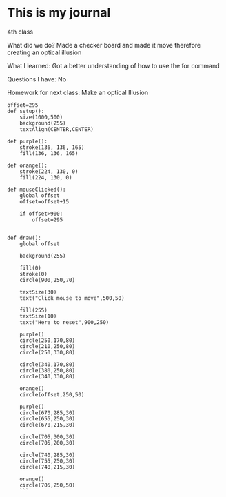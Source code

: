 # This is my journal

4th class

What did we do?
Made a checker board and made it move therefore creating an optical illusion

What I learned:
Got a better understanding of how to use the for command

Questions I have:
No


Homework for next class:
Make an optical Illusion

```
offset=295
def setup():
    size(1000,500)
    background(255)
    textAlign(CENTER,CENTER)
    
def purple():
    stroke(136, 136, 165)
    fill(136, 136, 165)

def orange():
    stroke(224, 130, 0)
    fill(224, 130, 0)
    
def mouseClicked():
    global offset 
    offset=offset+15
    
    if offset>900:
        offset=295
    
    
def draw():
    global offset
    
    background(255)
    
    fill(0)
    stroke(0)
    circle(900,250,70)
    
    textSize(30)
    text("Click mouse to move",500,50)
    
    fill(255)
    textSize(10)
    text("Here to reset",900,250)
    
    purple()
    circle(250,170,80)
    circle(210,250,80)
    circle(250,330,80)
    
    circle(340,170,80)
    circle(380,250,80)
    circle(340,330,80)

    orange()
    circle(offset,250,50)
    
    purple()
    circle(670,285,30)
    circle(655,250,30)
    circle(670,215,30)
    
    circle(705,300,30)
    circle(705,200,30)
    
    circle(740,285,30)
    circle(755,250,30)
    circle(740,215,30)

    orange()
    circle(705,250,50)
    ```
